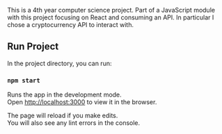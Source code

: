 This is a 4th year computer science project. Part of a JavaScript module with this project focusing on React and consuming an API. In particular I chose a cryptocurrency API to interact with.

## Run Project

In the project directory, you can run:

### `npm start`

Runs the app in the development mode.<br />
Open [http://localhost:3000](http://localhost:3000) to view it in the browser.

The page will reload if you make edits.<br />
You will also see any lint errors in the console.
